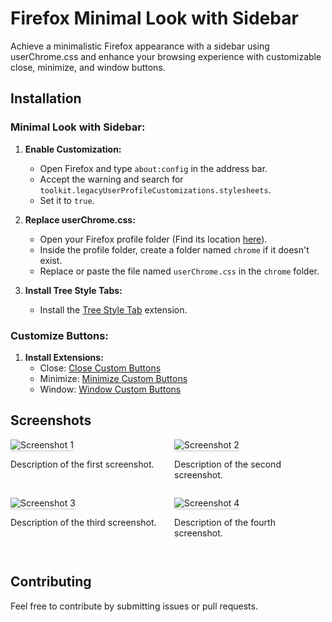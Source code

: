 # Firefox Minimal Look with Sidebar

Achieve a minimalistic Firefox appearance with a sidebar using userChrome.css and enhance your browsing experience with customizable close, minimize, and window buttons.

## Installation

### Minimal Look with Sidebar:

1. **Enable Customization:**
   - Open Firefox and type `about:config` in the address bar.
   - Accept the warning and search for `toolkit.legacyUserProfileCustomizations.stylesheets`.
   - Set it to `true`.

2. **Replace userChrome.css:**
   - Open your Firefox profile folder (Find its location [here](https://support.mozilla.org/en-US/kb/profiles-where-firefox-stores-user-data)).
   - Inside the profile folder, create a folder named `chrome` if it doesn't exist.
   - Replace or paste the file named `userChrome.css` in the `chrome` folder.

3. **Install Tree Style Tabs:**
   - Install the [Tree Style Tab](https://addons.mozilla.org/en-US/firefox/addon/tree-style-tab/) extension.

### Customize Buttons:

1. **Install Extensions:**
   - Close: [Close Custom Buttons](https://addons.mozilla.org/en-US/firefox/addon/close-custom-buttons/)
   - Minimize: [Minimize Custom Buttons](https://addons.mozilla.org/en-US/firefox/addon/minimize-custom-buttons/)
   - Window: [Window Custom Buttons](https://addons.mozilla.org/en-US/firefox/addon/window-custom-buttons/)

## Screenshots

<div style="display: flex; justify-content: space-between; flex-wrap: wrap;">

  <div style="flex: 0 0 48%; margin-bottom: 1em;">
    <img src="https://addons.mozilla.org/user-media/previews/full/287/287341.png?modified=1694207648" alt="Screenshot 1" style="max-width: 100%; box-shadow: 0 2.8px 2.2px rgba(0, 0, 0, 0.12)">
    <p>Description of the first screenshot.</p>
  </div>

  <div style="flex: 0 0 48%; margin-bottom: 1em;">
    <img src="screenshots/screenshot2.png" alt="Screenshot 2" style="max-width: 100%; box-shadow: 0 2.8px 2.2px rgba(0, 0, 0, 0.12)">
    <p>Description of the second screenshot.</p>
  </div>

  <div style="flex: 0 0 48%; margin-bottom: 1em;">
    <img src="screenshots/screenshot3.png" alt="Screenshot 3" style="max-width: 100%; box-shadow: 0 2.8px 2.2px rgba(0, 0, 0, 0.12)">
    <p>Description of the third screenshot.</p>
  </div>

  <div style="flex: 0 0 48%; margin-bottom: 1em;">
    <img src="screenshots/screenshot4.png" alt="Screenshot 4" style="max-width: 100%; box-shadow: 0 2.8px 2.2px rgba(0, 0, 0, 0.12)">
    <p>Description of the fourth screenshot.</p>
  </div>

</div>

## Contributing

Feel free to contribute by submitting issues or pull requests.
